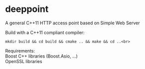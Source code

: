 # deeppoint
A general C++11 HTTP access point based on Simple Web Server

Build with a C++11 compliant compiler:<br>
```
mkdir build && cd build && cmake .. && make && cd ..<br>
```

Requirements:<br>
Boost C++ libraries (Boost.Asio, ...)<br>
OpenSSL libraries<br>
